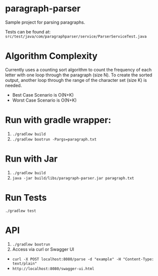 # paragraph-parser
Sample project for parsing paragraphs.

Tests can be found at:
`src/test/java/com/paragraphparser/service/ParserServiceTest.java`

# Algorithm Complexity
Currently uses a counting sort algorithm to count the frequency of
each letter with one loop through the paragraph (size N). To create the sorted
output, another loop through the range of the character set (size K) is needed.
- Best Case Scenario is O(N+K)
- Worst Case Scenario is O(N+K)

# Run with gradle wrapper:
1. `./gradlew build`
2. `./gradlew bootrun -Pargs=paragraph.txt`

# Run with Jar
1. `./gradlew build`
2. `java -jar build/libs/paragraph-parser.jar paragraph.txt`

# Run Tests
`./gradlew test`

# API
1. `./gradlew bootrun`
2. Access via curl or Swagger UI
- `curl -X POST localhost:8080/parse -d "example" -H "Content-Type: text/plain"`
- `http://localhost:8080/swagger-ui.html`